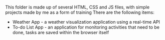This folder is made up of several HTML, CSS and JS files, with simple projects made by me as a form of training
There are the following items:
- Weather App - a weather visualization application using a real-time API
- To-do List App - an application for monitoring activities that need to be done, tasks are saved within the browser itself
